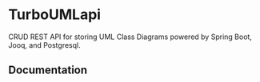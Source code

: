 # TurboUMLapi

CRUD REST API for storing UML Class Diagrams powered by Spring Boot, Jooq, and Postgresql.

## Documentation

